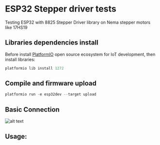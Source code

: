 # ESP32 Stepper driver tests

Testing ESP32 with 8825 Stepper Driver library on Nema stepper motors like 17HS19

## Libraries dependencies install

Before install [PlatformIO](http://platformio.org/) open source ecosystem for IoT development, then install libraries:

``` javascript
platformio lib install 1272
```

## Compile and firmware upload

``` javascript
platformio run -e esp32dev --target upload
``` 

## Basic Connection

![alt text][drv8825]

[drv8825]:https://a.pololu-files.com/picture/0J4233.600.png?665d623ba84232de64511d8aa6644836  "General connection for DRV8825"

## Usage:


